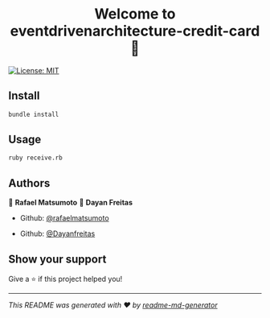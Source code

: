 <h1 align="center">Welcome to eventdrivenarchitecture-credit-card 👋</h1>
<p>
  <a href="#" target="_blank">
    <img alt="License: MIT" src="https://img.shields.io/badge/License-MIT-yellow.svg" />
  </a>
</p>

## Install

```sh
bundle install
```

## Usage

```sh
ruby receive.rb
```

## Authors

👤 **Rafael Matsumoto**
👤 **Dayan Freitas**

* Github: [@rafaelmatsumoto](https://github.com/rafaelmatsumoto)

* Github: [@Dayanfreitas](https://github.com/Dayanfreitas)

## Show your support

Give a ⭐️ if this project helped you!

***
_This README was generated with ❤️ by [readme-md-generator](https://github.com/kefranabg/readme-md-generator)_